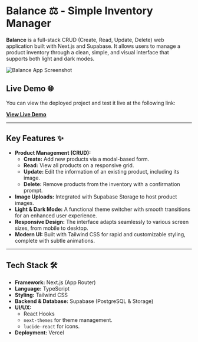 # Balance ⚖️ - Simple Inventory Manager

**Balance** is a full-stack CRUD (Create, Read, Update, Delete) web application built with Next.js and Supabase. It allows users to manage a product inventory through a clean, simple, and visual interface that supports both light and dark modes.

![Balance App Screenshot](./docs/capture_balance.png)

## Live Demo 🌐

You can view the deployed project and test it live at the following link:

**[View Live Demo](https-your-vercel-link-here)**

---

## Key Features ✨

* **Product Management (CRUD):**
    * **Create:** Add new products via a modal-based form.
    * **Read:** View all products on a responsive grid.
    * **Update:** Edit the information of an existing product, including its image.
    * **Delete:** Remove products from the inventory with a confirmation prompt.
* **Image Uploads:** Integrated with Supabase Storage to host product images.
* **Light & Dark Mode:** A functional theme switcher with smooth transitions for an enhanced user experience.
* **Responsive Design:** The interface adapts seamlessly to various screen sizes, from mobile to desktop.
* **Modern UI:** Built with Tailwind CSS for rapid and customizable styling, complete with subtle animations.

---

## Tech Stack 🛠️

* **Framework:** Next.js (App Router)
* **Language:** TypeScript
* **Styling:** Tailwind CSS
* **Backend & Database:** Supabase (PostgreSQL & Storage)
* **UI/UX:**
    * React Hooks
    * `next-themes` for theme management.
    * `lucide-react` for icons.
* **Deployment:** Vercel